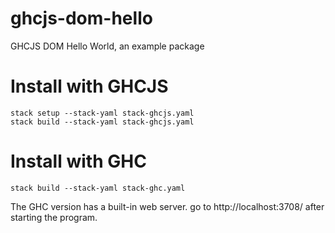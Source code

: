 ghcjs-dom-hello
===============

GHCJS DOM Hello World, an example package

# Install with GHCJS

```
stack setup --stack-yaml stack-ghcjs.yaml
stack build --stack-yaml stack-ghcjs.yaml
```

# Install with GHC

```
stack build --stack-yaml stack-ghc.yaml
```

The GHC version has a built-in web server. go to http://localhost:3708/ after starting the program.

